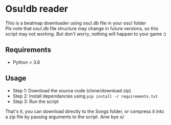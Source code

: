 # Osu!db reader
  This is a beatmap downloader using osu!.db file in your osu! folder  
  Pls note that osu!.db file structure may change in future versions, so this script may not working. But don't worry, nothing will happen to your game :)

## Requirements
  - Python > 3.6

## Usage
  - Step 1: Download the source code (clone/download zip)
  - Step 2: Install dependancies using `pip install -r requirements.txt`
  - Step 3: Run the script

That's it, you can download directly to the Songs folder, or compress it into a zip file by passing arguments to the script. Anw bye o/
  
